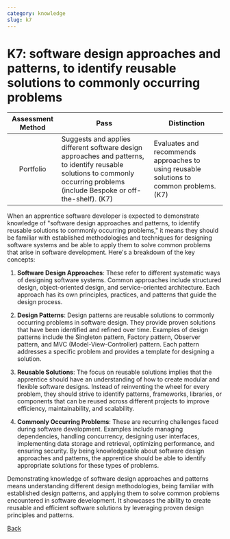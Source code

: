 ```yaml
---
category: knowledge
slug: k7
---
```


# K7: software design approaches and patterns, to identify reusable solutions to commonly occurring problems

<!-- prettier-ignore -->
| Assessment Method | Pass | Distinction |
| :---: | --- | --- |
| Portfolio | Suggests and applies different software design approaches and patterns, to identify reusable solutions to commonly occurring problems (include Bespoke or off-the-shelf). (K7) | Evaluates and recommends approaches to using reusable solutions to common problems. (K7) |

When an apprentice software developer is expected to demonstrate knowledge of
"software design approaches and patterns, to identify reusable solutions to
commonly occurring problems," it means they should be familiar with established
methodologies and techniques for designing software systems and be able to apply
them to solve common problems that arise in software development. Here's a
breakdown of the key concepts:

1. **Software Design Approaches**: These refer to different systematic ways of
   designing software systems. Common approaches include structured design,
   object-oriented design, and service-oriented architecture. Each approach has
   its own principles, practices, and patterns that guide the design process.

2. **Design Patterns**: Design patterns are reusable solutions to commonly
   occurring problems in software design. They provide proven solutions that
   have been identified and refined over time. Examples of design patterns
   include the Singleton pattern, Factory pattern, Observer pattern, and MVC
   (Model-View-Controller) pattern. Each pattern addresses a specific problem
   and provides a template for designing a solution.

3. **Reusable Solutions**: The focus on reusable solutions implies that the
   apprentice should have an understanding of how to create modular and flexible
   software designs. Instead of reinventing the wheel for every problem, they
   should strive to identify patterns, frameworks, libraries, or components that
   can be reused across different projects to improve efficiency,
   maintainability, and scalability.

4. **Commonly Occurring Problems**: These are recurring challenges faced during
   software development. Examples include managing dependencies, handling
   concurrency, designing user interfaces, implementing data storage and
   retrieval, optimizing performance, and ensuring security. By being
   knowledgeable about software design approaches and patterns, the apprentice
   should be able to identify appropriate solutions for these types of problems.

Demonstrating knowledge of software design approaches and patterns means
understanding different design methodologies, being familiar with established
design patterns, and applying them to solve common problems encountered in
software development. It showcases the ability to create reusable and efficient
software solutions by leveraging proven design principles and patterns.

[Back](../README.md)
